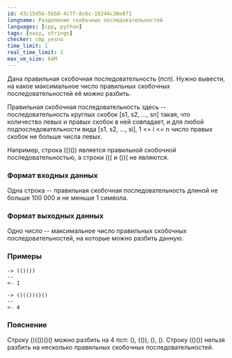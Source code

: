 ```yaml
---
id: 43c15d5b-5bb8-4c7f-8c6c-1b244c30e871
longname: Разделение скобочных последовательностей
languages: [cpp, python]
tags: [easy, strings]
checker: cmp_yesno
time_limit: 1
real_time_limit: 1
max_vm_size: 64M
---
```


Дана правильная скобочная последовательность (псп). Нужно вывести, на какое максимальное число правильных скобочных последовательностей её можно разбить.

Правильная скобочная последовательность здесь -- последовательность круглых скобок [s1, s2, ..., sn] такая, что количество левых и правых скобок в ней совпадает, и для любой подпоследовательности вида [s1, s2, ..., si], 1 <= i <= n число правых скобок не больше числа левых.

Например, строка (()()) является правильной скобочной последовательностью, а строки ((( и ())( не являются.

### Формат входных данных

Одна строка -- правильная скобочная последовательность длиной не больше 100 000 и не меньше 1 символа.

### Формат выходных данных

Одно число -- максимальное число правильных скобочных последовательностей, на которые можно разбить данную.

### Примеры

```
-> (()())
--
<- 1
```

```
-> ()(())()()
--
<- 4
```

### Пояснение

Строку ()(())()() можно разбить на 4 псп: (), (()), (), (). Строку (()()) нельзя разбить на несколько правильных скобочных последовательностей. 
